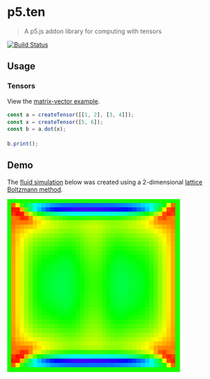 # p5.ten
> A p5.js addon library for computing with tensors

[![Build Status](https://app.travis-ci.com/nickmcintyre/p5.ten.svg?branch=main)](https://app.travis-ci.com/nickmcintyre/p5.ten)

## Usage

### Tensors
View the [matrix-vector example](/examples/matrix-vector/).
```javascript
const a = createTensor([[1, 2], [3, 4]]);
const x = createTensor([5, 6]);
const b = a.dot(x);

b.print();
```

## Demo

The [fluid simulation](/examples/fluid-simulation/) below was created using a 2-dimensional [lattice Boltzmann method](https://en.wikipedia.org/wiki/Lattice_Boltzmann_methods).

![A fluid simulation](examples/fluid-simulation/lbm.gif)
